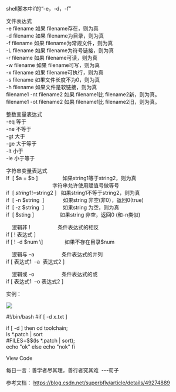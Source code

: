 shell脚本中if的“-e，-d，-f”

文件表达式  
-e filename 如果 filename存在，则为真  
-d filename 如果 filename为目录，则为真   
-f filename 如果 filename为常规文件，则为真  
-L filename 如果 filename为符号链接，则为真  
-r filename 如果 filename可读，则为真   
-w filename 如果 filename可写，则为真   
-x filename 如果 filename可执行，则为真  
-s filename 如果文件长度不为0，则为真  
-h filename 如果文件是软链接，则为真  
filename1 -nt filename2 如果 filename1比 filename2新，则为真。  
filename1 -ot filename2 如果 filename1比 filename2旧，则为真。

整数变量表达式  
-eq 等于  
-ne 不等于  
-gt 大于  
-ge 大于等于  
-lt 小于  
-le 小于等于

字符串变量表达式  
If  \[ $a = $b \]                 如果string1等于string2，则为真  
                                字符串允许使用赋值号做等号  
if  \[ $string1 !=  $string2 \]   如果string1不等于string2，则为真         
if  \[ -n $string  \]             如果string 非空(非0），返回0(true)    
if  \[ -z $string  \]             如果string 为空，则为真  
if  \[ $sting \]                  如果string 非空，返回0 (和-n类似) 

    逻辑非 !                   条件表达式的相反  
if \[ ! 表达式 \]  
if \[ ! -d $num \]               如果不存在目录$num

    逻辑与 –a                   条件表达式的并列  
if \[ 表达式1  –a  表达式2 \]

    逻辑或 -o                   条件表达式的或  
if \[ 表达式1  –o 表达式2 \]

实例：

![](../../_resources/f739d384282f4b02ba9913418b051436.gif)

#!/bin/bash #if \[ -d x.txt \]

if \[ -d \]
then
    cd toolchain; \
    ls *.patch | sort \
    #FILES=$$(ls *.patch | sort); \
    echo "ok"
else echo "nok" fi

View Code

每日一言：善学者尽其理，善行者究其难  ---荀子

参考文档： https://blog.csdn.net/superbfly/article/details/49274889